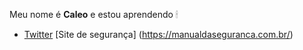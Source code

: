 Meu nome é **Caleo** e estou aprendendo
🕯 
- [Twitter](https://twitter.com/SPinguim3)
[Site de segurança] (https://manualdaseguranca.com.br/)
